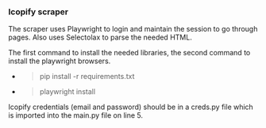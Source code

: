 ### Icopify scraper

The scraper uses Playwright to login and maintain the session to go through pages.
Also uses Selectolax to parse the needed HTML.

The first command to install the needed libraries, the second command to install the playwright browsers.
- > pip install -r requirements.txt
- > playwright install

Icopify credentials (email and password) should be in a creds.py file which is imported into the main.py file on line 5.

